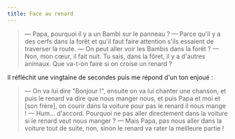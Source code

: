 ```yaml
---
title: Face au renard
---
```


> — Papa, pourquoi il y a un Bambi sur le panneau ?
> — Parce qu'il y a des cerfs dans la forêt et qu'il faut faire attention s'ils essaient de traverser la route.
> — On peut aller voir les Bambis dans la forêt ?
> — Non, mon cœur, il fait nuit. Tu sais, dans la fôret, il y a d'autres animaux. Que va-t-on faire si on croise un renard ?

<!-- more -->

Il réfléchit une vingtaine de secondes puis me répond d'un ton enjoué :

> — On va lui dire "Bonjour !", ensuite on va lui chanter une chanson, et puis le renard va dire que nous manger nous, et puis Papa et moi et [son frère], on courir dans la voiture pour pas le renard il nous mange !
> — Hum… d'accord. Pourquoi ne pas aller directement dans la voiture si le renard veut nous manger ?
> — Mais Papa, pas nous aller dans la voiture tout de suite, non, sinon le renard va rater la meilleure partie !
